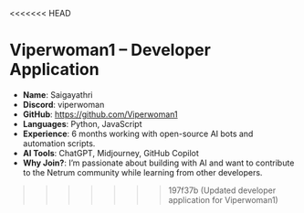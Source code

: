 <<<<<<< HEAD

# Viperwoman1 – Developer Application

- **Name**: Saigayathri  
- **Discord**: viperwoman  
- **GitHub**: https://github.com/Viperwoman1  
- **Languages**: Python, JavaScript  
- **Experience**: 6 months working with open-source AI bots and automation scripts.  
- **AI Tools**: ChatGPT, Midjourney, GitHub Copilot  
- **Why Join?**: I’m passionate about building with AI and want to contribute to the Netrum community while learning from other developers.

>>>>>>> 197f37b (Updated developer application for Viperwoman1)
